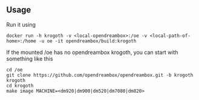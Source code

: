 ## Usage
Run it using
```
docker run -h krogoth -v <local-opendreambox>:/oe -v <local-path-of-home>:/home -u oe -it opendreambox/build:krogoth
```

If the mounted /oe has no opendreambox krogoth, you can start with something like this

```
cd /oe
git clone https://github.com/opendreambox/opendreambox.git -b krogoth krogoth
cd krogoth
make image MACHINE=<dm920|dm900|dm520|dm7080|dm820>
```


